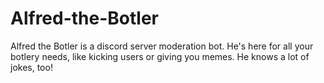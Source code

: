 # Alfred-the-Botler
Alfred the Botler is a discord server moderation bot. He's here for all your botlery needs, like kicking users or giving you memes. He knows a lot of jokes, too!
